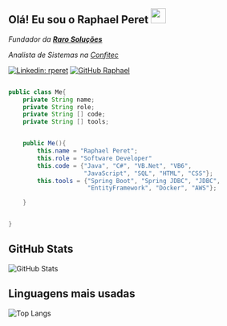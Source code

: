 <h2>Olá! Eu sou o Raphael Peret <img src="https://media2.giphy.com/media/v1.Y2lkPTc5MGI3NjExM3JqOGttdTU3dDljbm8ybjUweWhsYWFuaGNsdXpnMnRibGtxOXpneiZlcD12MV9pbnRlcm5hbF9naWZfYnlfaWQmY3Q9Zw/oFYKw5OTZBZzVONpUh/giphy.gif" width=30></h2>

<p><em>Fundador da <strong><a href="www.rarosolucoes.com.br">Raro Soluções</strong></a></em></p>
<p><em>Analista de Sistemas na <a href="www.confitec.com.br">Confitec</a></em></p>

[![Linkedin: rperet](https://img.shields.io/badge/-rperet-blue?style=flat-square&logo=Linkedin&logoColor=white&link=https://www.linkedin.com/in/rperet/)](https://www.linkedin.com/in/rperet/)
[![GitHub Raphael](https://img.shields.io/github/followers/rcperet?label=follow&style=social)](https://github.com/rcperet)


```java

public class Me{
    private String name;
    private String role;
    private String [] code;
    private String [] tools;


    public Me(){
        this.name = "Raphael Peret";
        this.role = "Software Developer"
        this.code = {"Java", "C#", "VB.Net", "VB6", 
                     "JavaScript", "SQL", "HTML", "CSS"};
        this.tools = {"Spring Boot", "Spring JDBC", "JDBC", 
                      "EntityFramework", "Docker", "AWS"};

    }


}
```

## GitHub Stats
![GitHub Stats](https://github-readme-stats.vercel.app/api?username=rcperet&theme=transparent&bg_color=000&border_color=30A3DC&show_icons=true&icon_color=30A3DC&title_color=E94D5F&text_color=FFF)

## Linguagens mais usadas
![Top Langs](https://github-readme-stats-git-masterrstaa-rickstaa.vercel.app/api/top-langs/?username=rcperet&layout=compact&bg_color=000&border_color=30A3DC&title_color=E94D5F&text_color=FFF)